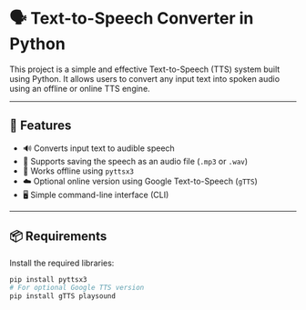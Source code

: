 # 🗣️ Text-to-Speech Converter in Python

This project is a simple and effective Text-to-Speech (TTS) system built using Python. It allows users to convert any input text into spoken audio using an offline or online TTS engine.

---

## 🚀 Features

- 🔊 Converts input text to audible speech
- 📁 Supports saving the speech as an audio file (`.mp3` or `.wav`)
- 🧠 Works offline using `pyttsx3`
- ☁️ Optional online version using Google Text-to-Speech (`gTTS`)
- 🖥️ Simple command-line interface (CLI)

---

## 📦 Requirements

Install the required libraries:

```bash
pip install pyttsx3
# For optional Google TTS version
pip install gTTS playsound
